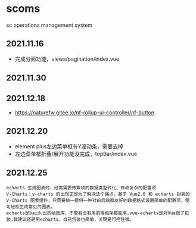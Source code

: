 # scoms
sc operations management system

## 2021.11.16
+ 完成分面功能，views/pagination/index.vue

## 2021.11.30

## 2021.12.18
+ https://naturefw.gitee.io/nf-rollup-ui-controller/nf-button

## 2021.12.20
+ element plus左边菜单框有Y滚动条，需要去掉
+ 左边菜单框折叠/展开功能没完成，topBar/index.vue

## 2021.12.25
```angular2html
echarts 生成图表时，经常需要做繁琐的数据类型转化、修改复杂的配置项
V-Charts：v-charts 的出现正是为了解决这个痛点，基于 Vue2.0 和 echarts 封装的 V-Charts 图表组件，只需要统一提供一种对前后端都友好的数据格式设置简单的配置项，便可轻松生成常见的图表。
echarts是baidu出的绘图库，不管有没有用前端框架都能用,vue-echarts是对Vue做了包装,我建议还是用echarts，自己包装也简单，关键是可控性强。

```

